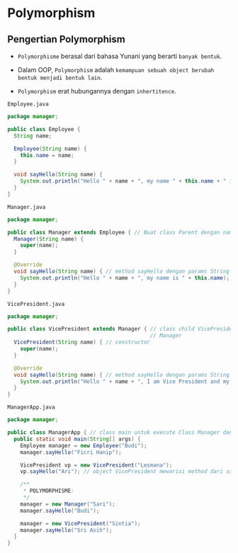 # Polymorphism

## Pengertian Polymorphism

- `Polymorphisme` berasal dari bahasa Yunani yang berarti `banyak bentuk`.

- Dalam OOP, `Polymorphism` adalah `kemampuan sebuah object berubah bentuk menjadi bentuk lain`.

- `Polymorphism` erat hubungannya dengan `inhertitence`.

`Employee.java`

```java
package manager;

public class Employee {
  String name;

  Employee(String name) {
    this.name = name;
  }

  void sayHello(String name) {
    System.out.println("Hello " + name + ", my name " + this.name + " iam employee");
  }
}
```

`Manager.java`

```java
package manager;

public class Manager extends Employee { // Buat class Parent dengan nama Manager
  Manager(String name) {
    super(name);
  }

  @Override
  void sayHello(String name) { // method sayHello dengan params String name
    System.out.println("Hello " + name + ", my name is " + this.name);
  }
}
```

`VicePresident.java`

```java
package manager;

public class VicePresident extends Manager { // class child VicePresident yang inheritance atau mewaris class parent
                                             // Manager
  VicePresident(String name) { // constructor
    super(name);
  }

  @Override
  void sayHello(String name) { // method sayHello dengan params String name
    System.out.println("Hello " + name + ", I am Vice President and my name is " + this.name);
  }
}
```

`ManagerApp.java`

```java
package manager;

public class ManagerApp { // class main untuk execute Class Manager dan turunannya.
  public static void main(String[] args) {
    Employee manager = new Employee("Budi");
    manager.sayHello("Ficri Hanip");

    VicePresident vp = new VicePresident("Lesmana");
    vp.sayHello("Ari"); // object VicePresident mewarisi method dari sayHello dari method parent Manager

    /**
     * POLYMORPHISME:
     */
    manager = new Manager("Sari");
    manager.sayHello("Budi");

    manager = new VicePresident("Sintia");
    manager.sayHello("Sri Asih");
  }
}
```
